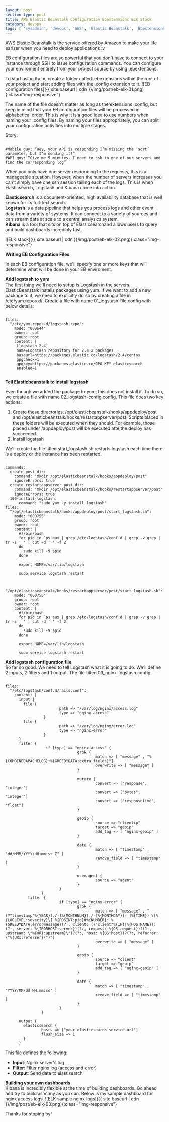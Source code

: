 ```yaml
---
layout: post
section-type: post
title: AWS Elastic Beanstalk Configuration Ebextensions ELK Stack
category: devops
tags: [ 'sysadmin', 'devops', 'AWS', 'Elastic Beanstalk', 'Ebextensions', 'ELK stack', 'Elasticsearch','Logstack','Kibana' ]
--- 
```

AWS Elastic Beanstalk is the service offered by Amazon to make your life eariser when you need to deploy applications :v

EB configuration files are so powerful that you don't have to connect to your instance through SSH to issue configuration commands. You can configure your enviroment entirely from your project source by using .ebextentions.

To start using them, create a folder called .ebextensions within the root of your project and start adding files with the .config extension to it.
![EB configuration files]({{ site.baseurl | cdn }}/img/post/eb-elk-01.png){:class="img-responsive"}
<br/>

The name of the file doesn't matter as long as the extensions .config, but keep in mind that your EB configuration files will be processed in alphabetical order. This is why it is a good idea to use numbers when naming your .config files. By naming your files appropriately, you can split your configuration activities into multiple stages.

Story:
<pre><code data-trim class="yaml">
#Mobile guy: “Hey, your API is responding I’m missing the ‘sort’ parameter, but I’m sending it!”
#API guy: “Give me 5 minutes. I need to ssh to one of our servers and find the corresponding log”
</code></pre>

When you only have one server responding to the requests, this is a manageable situation. However, when the number of servers increases you can't simply have one ssh session tailing each of the logs. This is when Elasticsearch, Logstash and Kibana come into action.

<strong>Elasticsearch</strong> is a document-oriented, high availability database that is well known for its full-text search. <br/>
<strong>Logstash</strong> is a data pipeline that helps you process logs and other event data from a variety of systems. It can connect to a variety of sources and can stream data at scale to a central analysics system. <br/>
<strong>Kibana</strong> is a tool that sits on top of Elasticsearchand allows users to query and build dashboards incredibly fast.

![ELK stack]({{ site.baseurl | cdn }}/img/post/eb-elk-02.png){:class="img-responsive"}

<strong>Writing EB Configuration Files</strong><br/>

In each EB configuration file, we'll specify one or more keys that will determine what will be done in your EB enviroment.

<strong>Add logstash to yum</strong><br/>
The first thing we'll need to setup is Logstash in the servers. ElasticBeanstalk installs packages using yum. If we want to add a new package to it, we need to explicitly do so by creating a file in /etc/yum.repos.d/.
Create a file with name 01_logstash-file.config with below details:
<pre><code data-trim class="yaml">
files:
  "/etc/yum.repos.d/logstash.repo":
    mode: "000644"
    owner: root
    group: root
    content: |
     [logstash-2.4]
     name=Logstash repository for 2.4.x packages
     baseurl=https://packages.elastic.co/logstash/2.4/centos
     gpgcheck=1
     gpgkey=https://packages.elastic.co/GPG-KEY-elasticsearch
     enabled=1

</code></pre>
<strong>Tell Elasticbeanstalk to install logstash</strong><br/>

Even though we added the package to yum, this does not install it. To do so, we create a file with name 02_logstash-config.config. This file does two key actions:
1. Create these directories: /opt/elasticbeanstalk/hooks/appdeploy/post and /opt/elasticbeanstalk/hooks/restartappserver/post. Scripts placed in these folders will be executed when they should. For example, those placed under /appdeploy/post will be executed afte the deploy has succeeded.
2. Install logstash

We'll create the file titled start_logstash.sh restarts logstash each time there is a deploy or the instance has been restarted.

<pre><code data-trim class="yaml">
commands:
  create_post_dir:
    command: "mkdir /opt/elasticbeanstalk/hooks/appdeploy/post"
    ignoreErrors: true
  create_restartappserver_post_dir:
    command: "mkdir /opt/elasticbeanstalk/hooks/restartappserver/post"
    ignoreErrors: true
  100-install-logstash:
      command: "sudo yum -y install logstash"
files:
  "/opt/elasticbeanstalk/hooks/appdeploy/post/start_logstash.sh":
    mode: "000755"
    group: root
    owner: root
    content: |
      #!/bin/bash
      for pid in `ps aux | grep /etc/logstash/conf.d | grep -v grep | tr -s ' ' | cut -d ' ' -f 2`
      do
        sudo kill -9 $pid
      done

      export HOME=/var/lib/logstash

      sudo service logstash restart


  "/opt/elasticbeanstalk/hooks/restartappserver/post/start_logstash.sh":
    mode: "000755"
    group: root
    owner: root
    content: |
      #!/bin/bash
      for pid in `ps aux | grep /etc/logstash/conf.d | grep -v grep | tr -s ' ' | cut -d ' ' -f 2`
      do
        sudo kill -9 $pid
      done

      export HOME=/var/lib/logstash

      sudo service logstash restart
</code></pre>

<strong>Add logstash configuration file</strong><br/>
So far so good. We need to tell Logstash what it is going to do. We'll define 2 inputs, 2 filters and 1 output. The file tilted 03_nginx-logstash.config

<pre><code data-trim class="yaml">
files:
  "/etc/logstash/conf.d/rails.conf":
    content: |
      input {
        file {
                        path => "/var/log/nginx/access.log"
                        type => "nginx-access"
                 }
        file {
                        path => "/var/log/nginx/error.log"
                        type => "nginx-error"
                 }
      }
	  filter {
                  if [type] == "nginx-access" {
                                grok {
                                        match => [ "message" , "%{COMBINEDAPACHELOG}+%{GREEDYDATA:extra_fields}"]
                                        overwrite => [ "message" ]
                                }

                                mutate {
                                        convert => ["response", "integer"]
                                        convert => ["bytes", "integer"]
                                        convert => ["responsetime", "float"]
                                }

                                geoip {
                                        source => "clientip"
                                        target => "geoip"
                                        add_tag => [ "nginx-geoip" ]
                                }

                                date {
                                        match => [ "timestamp" , "dd/MMM/YYYY:HH:mm:ss Z" ]
                                        remove_field => [ "timestamp" ]
                                }

                                useragent {
                                        source => "agent"
                                }
                        }
                }
          filter {
                        if [type] == "nginx-error" {
                                grok {
                                        match => [ "message" , "(?"timestamp"%{YEAR}[./-]%{MONTHNUM}[./-]%{MONTHDAY}[- ]%{TIME}) \[%{LOGLEVEL:severity}\] %{POSINT:pid}#%{NUMBER}: %{GREEDYDATA:errormessage}(?:, client: (?"client"%{IP}|%{HOSTNAME}))(?:, server: %{IPORHOST:server})(?:, request: %{QS:request})?(?:, upstream: \"%{URI:upstream}\")?(?:, host: %{QS:host})?(?:, referrer: \"%{URI:referrer}\")"]
                                        overwrite => [ "message" ]
                                }

                                geoip {
                                        source => "client"
                                        target => "geoip"
                                        add_tag => [ "nginx-geoip" ]
                                }

                                date {
                                        match => [ "timestamp" , "YYYY/MM/dd HH:mm:ss" ]
                                        remove_field => [ "timestamp" ]
                                }
                        }
                }

      output {
        elasticsearch {
                hosts => ["your elasticsearch-service-url"]
                flush_size => 1
        }
      }
</code></pre>

This file defines the following:
- <strong>Input</strong>: Nginx server's log
- <strong>Filter</strong>: Filter nginx log (access and error)
- <strong>Output</strong>: Send data to elastisearch

<strong>Building your own dashboards</strong><br/>
Kibana is incredibly flexible at the time of building dashboards. Go ahead and try to build as many as you can. Below is my sample dashboard for nginx access logs.
![ELK sample nginx logs]({{ site.baseurl | cdn }}/img/post/eb-elk-03.png){:class="img-responsive"}

Thanks for stoping by!